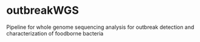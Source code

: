 # outbreakWGS
Pipeline for whole genome sequencing analysis for outbreak detection and characterization of foodborne bacteria
